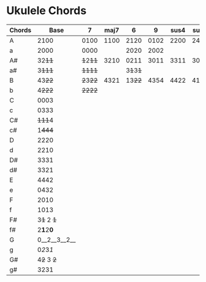 # Ukulele Chords

| Chords         | Base           | 7            | maj7 | 6            | 9    | sus4 | sus2 | 7sus4       | aug  | dim  | add9 |
|----------------|----------------|--------------|------|--------------|------|-------|-------|--------------|------|------|------|
|  A             |  2100          | 0100         | 1100 | 2120         | 0102 | 2200  | 2452  | 0200         | 2114 | 2323 | 2102 |
|  a             |  2000          | 0000         |      | 2020         | 2002 |       |       |              |      |      |      |
|  A#            |  32~~11~~      | ~~1~~2~~11~~ | 3210 | 0211         | 3011 | 3311  | 3011  | 1311         | 3221 | 3101 | 3213 |
|  a#            |  3~~111~~      | ~~1111~~     |      | 3~~1~~3~~1~~ |      |       |       |              |      |      |      |
|  B             |  43~~22~~      | ~~2~~3~~22~~ | 4321 | 13~~22~~     | 4354 | 4422  | 4122  | ~~2~~4~~22~~ | 4332 | 4212 | 4324 |
|  b             |  4~~222~~      | ~~2222~~     |      |              |      |       |       |              |      |      |      |
|  C             |  0003          |              |      |              |      |       |       |              |      |      |      |
|  c             |  0333          |              |      |              |      |       |       |              |      |      |      |
|  C#            |  ~~111~~4      |              |      |              |      |       |       |              |      |      |      |
|  c#            |  1~~444~~      |              |      |              |      |       |       |              |      |      |      |
|  D             |  2220          |              |      |              |      |       |       |              |      |      |      |
|  d             |  2210          |              |      |              |      |       |       |              |      |      |      |
|  D#            |  3331          |              |      |              |      |       |       |              |      |      |      |
|  d#            |  3321          |              |      |              |      |       |       |              |      |      |      |
|  E             |  4442          |              |      |              |      |       |       |              |      |      |      |
|  e             |  0432          |              |      |              |      |       |       |              |      |      |      |
|  F             |  2010          |              |      |              |      |       |       |              |      |      |      |
|  f             |  1013          |              |      |              |      |       |       |              |      |      |      |
|  F#            |  3~~1~~ 2 ~~1~~  |              |      |              |      |       |       |              |      |      |      |
|  f#            |  2**1**2**0**          |              |      |              |      |       |       |              |      |      |      |
|  G             |  0__2__3__2__          |              |      |              |      |       |       |              |      |      |      |
|  g             |  0*2*3*1*          |              |      |              |      |       |       |              |      |      |      |
|  G#            |  4~~2~~ 3 ~~2~~  |              |      |              |      |       |       |              |      |      |      |
|  g#            |  3231          |              |      |              |      |       |       |              |      |      | x    |
